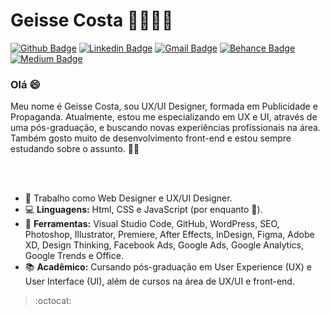 # Geisse Costa 🐱‍👤👩‍💻
[![Github Badge](https://img.shields.io/badge/-Github-000?style=flat-square&logo=Github&logoColor=white&link=https://github.com/geisse-costa/)](https://github.com/geisse-costa/)
[![Linkedin Badge](https://img.shields.io/badge/-LinkedIn-blue?style=flat-square&logo=Linkedin&logoColor=white&link=https://www.linkedin.com/in/geisse-costa/)](https://www.linkedin.com/in/geisse-costa/)
[![Gmail Badge](https://img.shields.io/badge/-Gmail-c14438?style=flat-square&logo=Gmail&logoColor=white&link=mailto:costageisse@gmail.com)](mailto:costageisse@gmail.com)
[![Behance Badge](https://img.shields.io/badge/-Behance-blue?style=flat-square&logo=Behance&logoColor=white&link=https://www.behance.net/geissecosta)](https://www.behance.net/geissecosta)
[![Medium Badge](https://img.shields.io/badge/-Medium-black?style=flat-square&logo=Medium&logoColor=white&link=http://medium.com/@geisse)](http://medium.com/@geisse)

<h3> Olá 😄 </h3>
Meu nome é Geisse Costa, sou UX/UI Designer, formada em Publicidade e Propaganda. Atualmente, estou me especializando em UX e UI, através de uma pós-graduação, e buscando novas experiências profissionais na área. Também gosto muito de desenvolvimento front-end e estou sempre estudando sobre o assunto. 💜🚀

<br><br>

- 💼 Trabalho como Web Designer e UX/UI Designer.
- 💻 **Linguagens:** Html, CSS e JavaScript (por enquanto 🧐).
- 🎨 **Ferramentas:** Visual Studio Code, GitHub, WordPress, SEO, Photoshop, Illustrator, Premiere, After Effects, InDesign, Figma, Adobe XD, Design Thinking, Facebook Ads, Google Ads, Google Analytics, Google Trends e Office. 
- 📚 **Acadêmico:** Cursando pós-graduação em User Experience (UX) e User Interface (UI), além de cursos na área de UX/UI e front-end. 

> :octocat:

